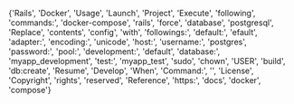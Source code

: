 {'Rails', 'Docker', 'Usage', 'Launch', 'Project', 'Execute', 'following', 'commands:', 'docker-compose', 'rails', 'force', 'database', 'postgresql', 'Replace', 'contents', 'config', 'with', 'followings:', 'default:', 'efault', 'adapter:', 'encoding:', 'unicode', 'host:', 'username:', 'postgres', 'password:', 'pool:', 'development:', 'default', 'database:', 'myapp_development', 'test:', 'myapp_test', 'sudo', 'chown', 'USER', 'build', 'db:create', 'Resume', 'Develop', 'When', 'Command:', '<Command>', 'License', 'Copyright', 'rights', 'reserved', 'Reference', 'https:', 'docs', 'docker', 'compose'}
